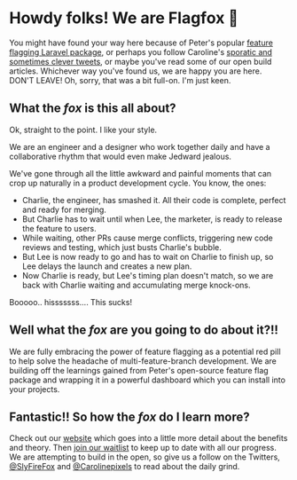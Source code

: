 # Howdy folks! We are Flagfox 🦊

You might have found your way here because of Peter's popular [feature flagging Laravel package](https://github.com/ylsideas/feature-flags), or perhaps you follow Caroline's [sporatic and sometimes clever tweets](https://www.carolinepixels.com), or maybe you've read some of our open build articles. Whichever way you've found us, we are happy you are here. DON'T LEAVE! Oh, sorry, that was a bit full-on. I'm just keen.


## What the _fox_ is this all about?

Ok, straight to the point. I like your style. 

We are an engineer and a designer who work together daily and have a collaborative rhythm that would even make Jedward jealous.

We've gone through all the little awkward and painful moments that can crop up naturally in a product development cycle. You know, the ones:
- Charlie, the engineer, has smashed it. All their code is complete, perfect and ready for merging.
- But Charlie has to wait until when Lee, the marketer, is ready to release the feature to users.
- While waiting, other PRs cause merge conflicts, triggering new code reviews and testing, which just busts Charlie's bubble.
- But Lee is now ready to go and has to wait on Charlie to finish up,  so Lee delays the launch and creates a new plan.
- Now Charlie is ready, but Lee's timing plan doesn't match, so we are back with Charlie waiting and accumulating merge knock-ons.

Booooo.. hisssssss.... This sucks!

## Well what the _fox_ are you going to do about it?!! 

We are fully embracing the power of feature flagging as a potential red pill to help solve the headache of multi-feature-branch development. We are building off the learnings gained from Peter's open-source feature flag package and wrapping it in a powerful dashboard which you can install into your projects.

## Fantastic!! So how the _fox_ do I learn more?

Check out our [website](https://www.flagfox.dev) which goes into a little more detail about the benefits and theory.
Then [join our waitlist](https://www.flagfox.dev#waitlist) to keep up to date with all our progress.
We are attempting to build in the open, so give us a follow on the Twitters, [@SlyFireFox](https://twitter.com/SlyFireFox) and [@Carolinepixels](https://twitter.com/Carolinepixels) to read about the daily grind.
